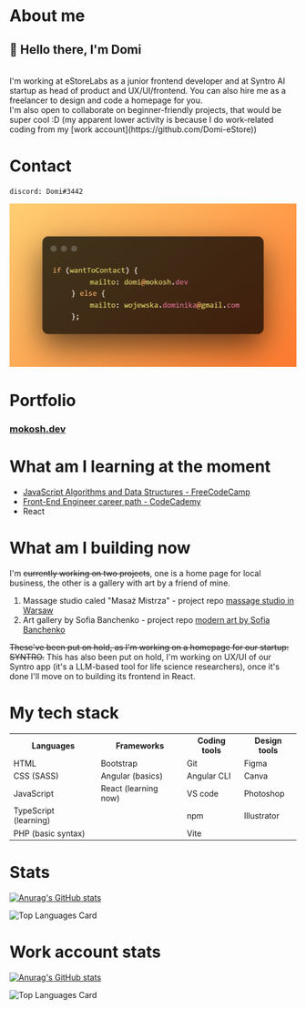 # About me
<h2>👋 Hello there, I'm Domi</h2>
<br>I'm working at eStoreLabs as a junior frontend developer and at Syntro AI startup as head of product and UX/UI/frontend. You can also hire me as a freelancer to design and code a homepage for you.
<br>I'm also open to collaborate on beginner-friendly projects, that would be super cool :D
(my apparent lower activity is because I do work-related coding from my [work account](https://github.com/Domi-eStore))

# Contact
   
    discord: Domi#3442
 ![Contact info](./contactme.png)
    
# Portfolio
<h3><a href="http://mokosh.dev">mokosh.dev</a></h3>

# What am I learning at the moment
* [JavaScript Algorithms and Data Structures - FreeCodeCamp](https://www.freecodecamp.org/Domi_)
* [Front-End Engineer career path - CodeCademy](https://www.codecademy.com/profiles/the_witch)
* React

# What am I building now
I'm ~~currently working on two projects~~, one is a home page for local business, the other is a gallery with art by a friend of mine.
1) Massage studio caled "Masaż Mistrza" - project repo [massage studio in Warsaw](https://github.com/WitchDevelops/Massage-studio-masaz-mistrza)
2) Art gallery by Sofia Banchenko - project repo [modern art by Sofia Banchenko](https://github.com/WitchDevelops/Artgallery-Sofiadali)

~~These've been put on hold, as I'm working on a homepage for our startup: SYNTRO.~~
This has also been put on hold, I'm working on UX/UI of our Syntro app (it's a LLM-based tool for life science researchers), once it's done I'll move on to building its frontend in React.

# My tech stack
<table>
    <tr>
        <th>Languages</th>
        <th>Frameworks</th>
        <th>Coding tools</th>
        <th>Design tools</th>
    </tr>
    <tr>
        <td>HTML</td>
        <td>Bootstrap</td>
        <td>Git</td>
        <td>Figma</td>
    </tr>
    <tr>
        <td>CSS (SASS)</td>
        <td>Angular (basics)</td>
        <td>Angular CLI</td>
        <td>Canva</td>
    </tr>
   <tr>
        <td>JavaScript</td>
        <td>React (learning now)</td>
        <td>VS code</td>
        <td>Photoshop</td>
   </tr>
    <tr>
        <td>TypeScript (learning)</td>
        <td></td>
        <td>npm</td>
        <td>Illustrator</td>
    </tr>
   <tr>
        <td>PHP (basic syntax)</td>
        <td></td>
        <td>Vite</td>
        <td></td>
    </tr>
    
 </table>


# Stats

[![Anurag's GitHub stats](https://github-readme-stats.vercel.app/api?username=WitchDevelops&count_private=true&show_icons=true&theme=transparent)](https://github.com/WitchDevelops/github-readme-stats)

![Top Languages Card](https://github-readme-stats.vercel.app/api/top-langs/?username=WitchDevelops&layout=compact&theme=transparent)

# Work account stats
[![Anurag's GitHub stats](https://github-readme-stats.vercel.app/api?username=Domi-eStore&count_private=true&show_icons=true&theme=transparent)](https://github.com/WitchDevelops/github-readme-stats)

![Top Languages Card](https://github-readme-stats.vercel.app/api/top-langs/?username=Domi-eStore&layout=compact&theme=transparent)
<!---
WitchDevelops/WitchDevelops is a ✨ special ✨ repository because its `README.md` (this file) appears on your GitHub profile.
You can click the Preview link to take a look at your changes.
--->
